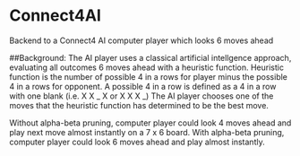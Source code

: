 # Connect4AI
Backend to a Connect4 AI computer player which looks 6 moves ahead

##Background: 
The AI player uses a classical artificial intellgence approach, evaluating all outcomes 6 moves ahead with a heuristic function.
Heuristic function is the number of possible 4 in a rows for player minus the possible 4 in a rows for opponent. 
A possible 4 in a row is defined as a 4 in a row with one blank (i.e. X X _ X or X X X _)
The AI player chooses one of the moves that the heuristic function has determined to be the best move.

Without alpha-beta pruning, computer player could look 4 moves ahead and play next move almost instantly on a 7 x 6 board. 
With alpha-beta pruning, computer player could look 6 moves ahead and play almost instantly.
